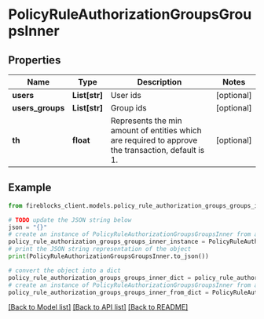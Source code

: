 # PolicyRuleAuthorizationGroupsGroupsInner


## Properties

Name | Type | Description | Notes
------------ | ------------- | ------------- | -------------
**users** | **List[str]** | User ids | [optional] 
**users_groups** | **List[str]** | Group ids | [optional] 
**th** | **float** | Represents the min amount of entities which are required to approve the transaction, default is 1. | [optional] 

## Example

```python
from fireblocks_client.models.policy_rule_authorization_groups_groups_inner import PolicyRuleAuthorizationGroupsGroupsInner

# TODO update the JSON string below
json = "{}"
# create an instance of PolicyRuleAuthorizationGroupsGroupsInner from a JSON string
policy_rule_authorization_groups_groups_inner_instance = PolicyRuleAuthorizationGroupsGroupsInner.from_json(json)
# print the JSON string representation of the object
print(PolicyRuleAuthorizationGroupsGroupsInner.to_json())

# convert the object into a dict
policy_rule_authorization_groups_groups_inner_dict = policy_rule_authorization_groups_groups_inner_instance.to_dict()
# create an instance of PolicyRuleAuthorizationGroupsGroupsInner from a dict
policy_rule_authorization_groups_groups_inner_from_dict = PolicyRuleAuthorizationGroupsGroupsInner.from_dict(policy_rule_authorization_groups_groups_inner_dict)
```
[[Back to Model list]](../README.md#documentation-for-models) [[Back to API list]](../README.md#documentation-for-api-endpoints) [[Back to README]](../README.md)



